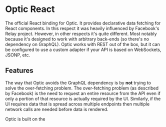 # Optic React

The official React binding for Optic. It provides declarative data fetching for React components. In this respect it was heavily influenced by Facebook's Relay project. However, in other respects it's quite different. Most notably because it's designed to work with arbitrary back-ends (so there's no dependency on GraphQL). Optic works with REST out of the box, but it can be configured to use a custom adapter if your API is based on WebSockets, JSONP, etc.

## Features


The way that Optic avoids the GraphQL dependency is by **not** trying to solve the over-fetching problem. The over-fetching problem (as described by Facebook) is the need to request an entire resource from the API even if only a portion of that resource is actually required by the UI. Similarly, if the UI requires data that is spread across multiple endpoints then multiple network calls are needed before data is rendered.

Optic is built on the 
